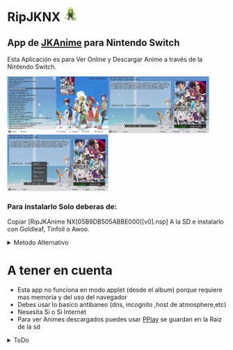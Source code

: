 # RipJKNX <img style="display:inline" src="Icon.jpg" width="32"/>
 App de [JKAnime](https://jkanime.net/) para Nintendo Switch
----------------------------------------
Esta Aplicación es para Ver Online y Descargar Anime a través de la Nintendo Switch.


<img style="display:inline" src="ScreenShots/ScreenShots_2.jpg" width="232"/><img style="display:inline" src="ScreenShots/ScreenShots_3.jpg" width="232"/><img style="display:inline" src="ScreenShots/ScreenShots_4.jpg" width="232"/>

### Para instalarlo Solo deberas de:
Copiar [RipJKAnime NX[05B9DB505ABBE000][v0].nsp] A la SD e instalarlo con Goldleaf, Tinfoil o Awoo.
<details>
  <summary>Metodo Alternativo</summary>
<li> Copiar el archivo RipJKAnime_NX.nro a la carpeta "switch/RipJKAnime_NX" en la SD.</li>
<li> Instalar el RipJKForwader[05B9DB505ABBE000][v0].nsp o Abrir un juego pulsando R y abrir RipJKAnime_NX</li>
</details>


# A tener en cuenta
* Esta app no funciona en modo applet (desde el album) porque requiere mas memoria y del uso del navegador 
* Debes usar lo basico antibaneo (dns, incognito ,host de atmosphere,etc)
* Nesesita Si o Si Internet 
* Para ver Animes descargados puedes usar [PPlay](https://github.com/Cpasjuste/pplay/) se guardan en la Raiz de la sd

<details>
  <summary>ToDo</summary>

## ToDo
- [ ] **Añadir Sección de Programación semanal**
- [ ] **Agregar un Historial**
- [ ] **Gestor de Pieles**
- [ ] **Agregar slideshow de recomendados**
- [ ] **Agregar sección de recomendados**
- [ ] **Gestionar la interfaz de decargas**
- [ ] **Precargar luego del vector #30**
- [x] **Agregar Eliminar Cache**
### Maybe 
- [ ] **Gestionar la UI de forma mas simple**
- [ ] **Abrir PPLAY desde la app**
- [ ] **Crear un Auto Actualizador**
- [ ] **Autoinstalar el nsp cuando se actualize**
- [ ] **Sección de ajustes**
- [ ] **Hacer una lista de imagenes en lugar de plana**
</details>
